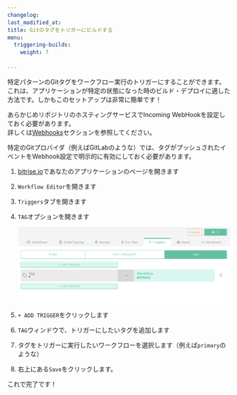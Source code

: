 ```yaml
---
changelog: 
last_modified_at: 
title: Gitのタグをトリガーにビルドする
menu:
  triggering-builds:
    weight: 7

---
```

特定パターンのGitタグをワークフロー実行のトリガーにすることができます。これは、アプリケーションが特定の状態になった時のビルド・デプロイに適した方法です。しかもこのセットアップは非常に簡単です！

あらかじめリポジトリのホスティングサービスでIncoming WebHookを設定しておく必要があります。  
詳しくは[Webhooks](/webhooks/index)セクションを参照してください。


特定のGitプロバイダ（例えばGitLabのような）では、タグがプッシュされたイベントをWebhook設定で明示的に有効にしておく必要があります。

1. [bitrise.io](https://www.bitrise.io)であなたのアプリケーションのページを開きます
2. `Workflow Editor`を開きます
3. `Triggers`タブを開きます
4. `TAG`オプションを開きます

   ![Tag trigger](/img/getting-started/triggering-builds/tag-trigger.png)
5. `+ ADD TRIGGER`をクリックします
6. `TAG`ウィンドウで、トリガーにしたいタグを追加します
7. タグをトリガーに実行したいワークフローを選択します（例えば`primary`のような）
8. 右上にある`Save`をクリックします。

これで完了です！